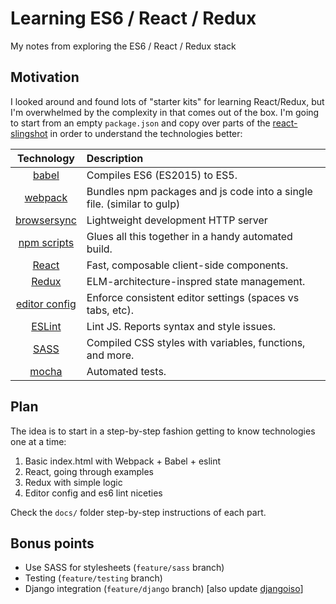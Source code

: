 Learning ES6 / React / Redux
============================
My notes from exploring the ES6 / React / Redux stack


Motivation
----------
I looked around and found lots of "starter kits" for learning React/Redux, but
I'm overwhelmed by the complexity in that comes out of the box. I'm going to start
from an empty `package.json` and copy over parts of the [react-slingshot](https://github.com/coryhouse/react-slingshot)
in order to understand the technologies better:

| Technology   | Description |
|:------------:|:------------|
| [babel](http://babeljs.io) |  Compiles ES6 (ES2015) to ES5. |
| [webpack](http://webpack.github.io) | Bundles npm packages and js code into a single file. (similar to gulp) |
| [browsersync](https://www.browsersync.io/)  | Lightweight development HTTP server|
| [npm scripts](https://docs.npmjs.com/misc/scripts)| Glues all this together in a handy automated build. |
| [React](https://facebook.github.io/react/)  | Fast, composable client-side components.    |
| [Redux](http://redux.js.org)                | ELM-architecture-inspred state management.  |
| [editor config](http://editorconfig.org) | Enforce consistent editor settings (spaces vs tabs, etc). |
| [ESLint](http://eslint.org/)| Lint JS. Reports syntax and style issues. |
| [SASS](http://sass-lang.com/) | Compiled CSS styles with variables, functions, and more. |
| [mocha](http://mochajs.org) | Automated tests. |


Plan
----
The idea is to start in a step-by-step fashion getting to know technologies one at a time:
  1. Basic index.html with Webpack + Babel + eslint 
  2. React, going through examples
  3. Redux with simple logic
  4. Editor config and es6 lint niceties

Check the `docs/` folder step-by-step instructions of each part.


Bonus points
------------
  - Use SASS for stylesheets (`feature/sass` branch)
  - Testing  (`feature/testing` branch)
  - Django integration (`feature/django` branch) [also update [djangoiso](https://github.com/ivanistheone/djangoiso)]

